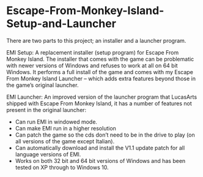 # Escape-From-Monkey-Island-Setup-and-Launcher
There are two parts to this project; an installer and a launcher program. 

EMI Setup:
A replacement installer (setup program) for Escape From Monkey Island. The installer that comes with the game can be problematic with newer versions of Windows and refuses to work at all on 64 bit Windows.
It performs a full install of the game and comes with my Escape From Monkey Island Launcher – which adds extra features beyond those in the game’s original launcher.

EMI Launcher:
An improved version of the launcher program that LucasArts shipped with Escape From Monkey Island, it has a number of features not present in the original launcher:

* Can run EMI in windowed mode.
* Can make EMI run in a higher resolution
* Can patch the game so the cds don’t need to be in the drive to play (on all versions of the game except Italian).
* Can automatically download and install the V1.1 update patch for all language versions of EMI.
* Works on both 32 bit and 64 bit versions of Windows and has been tested on XP through to Windows 10.
